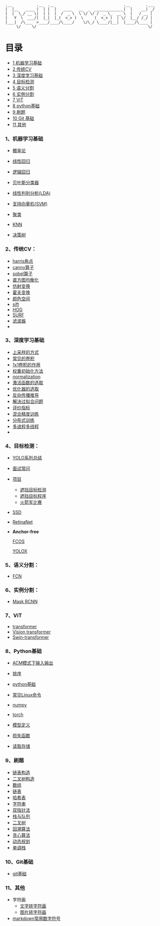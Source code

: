 ```
.__           .__  .__                               .__       .___
|  |__   ____ |  | |  |   ____   __  _  _____________|  |    __| _/
|  |  \_/ __ \|  | |  |  /  _ \  \ \/ \/ /  _ \_  __ \  |   / __ |
|   Y  \  ___/|  |_|  |_(  <_> )  \     (  <_> )  | \/  |__/ /_/ |
|___|  /\___  >____/____/\____/    \/\_/ \____/|__|  |____/\____ |
     \/     \/                                                  \/
```

# 目录

<!-- MarkdownTOC depth=9 -->

- [1 机器学习基础](#Machinelearning)
- [2 传统CV](#CV)
- [3 深度学习基础](#Deeplearning)
- [4 目标检测](#Objectdetection)
- [5 语义分割](#Semanticsegmentation)
- [6 实例分割](#Instancesegmentation)
- [7 ViT](#vit)
- [8 python基础](#python)
- [9 刷题](#leetcode)
- [10 Git 基础](#Git)
- [11 其他](#other)



<a name="Machinelearning"></a>

### 1、机器学习基础

* [概率论](./机器学习基础/概率论.md)

* [线性回归](./机器学习基础/线性回归.md)

* [逻辑回归](./机器学习基础/逻辑回归.md)

* [贝叶斯分类器](./机器学习基础/贝叶斯分类器.md)

* [线性判别分析(LDA)](./机器学习基础/lda.md)

* [支持向量机(SVM)](./机器学习基础/svm.md)

* [聚类](./机器学习基础/聚类.md)

* [KNN](./机器学习基础/knn.md)

* [决策树](./机器学习基础/决策树.md)

  



<a name="CV"></a>

### 2、传统CV：

* [harris角点](./传统CV/harris角点.md)
* [canny算子](./传统CV/canny算子.md)
* [sobel算子]()
* [直方图均衡化](./传统CV/直方图均衡化.md)
* [仿射变换]()
* [霍夫变换]()
* [颜色空间]()
* [sift]()
* [HOG]()
* [SURF]()
* [滤波器]()
* 



<a name="Deeplearning"></a>

### 3、深度学习基础

* [上采样的方式](./深度学习基础/上采样的方式.md)
* [常见的卷积](./深度学习基础/常见的卷积.md)
* [1x1卷积的作用](./深度学习基础/1x1卷积的作用.md)
* [权重初始化方法](./深度学习基础/权重初始化方法.md)
* [normalization](./深度学习基础/normalization.md)
* [激活函数的选取](./深度学习基础/激活函数的选取.md)
* [优化器的选取](./深度学习基础/优化器的选取.md)
* [反向传播推导](./深度学习基础/反向传播推导.md)
* [解决过拟合问题](./深度学习基础/过拟合.md)
* [评价指标](./深度学习基础/评价指标.md)
* [混合精度训练](./深度学习基础/混合精度训练.md)
* [分布式训练]()
* [多进程多线程]()
* 



<a name="Objectdetection"></a>

### 4、目标检测：

* [YOLO系列总结](./目标检测/YOLO系列.md)

* [面试常问](./目标检测/目标检测常见问题.md)

* [项目](./项目/项目_雷达和光学空天遮挡目标识别.md)

  * [遮挡目标检测](./项目/遮挡目标检测.md)
  * [遮挡目标程序](./项目/遮挡程序.md)
  * [火箭军比赛](./项目/火箭军比赛.md)

* [SSD](./目标检测/SSD.md)

* [RetinaNet](./目标检测/RetinaNet.md)

* **Anchor-free**

  [FCOS](./目标检测/FCOS.md)
  
  [YOLOX](./目标检测/yolox.md)

<a name="Semanticsegmentation"></a>

### 5、语义分割：

* [FCN](./语义分割/FCN.md)

<a name="Instancesegmentation"></a>

### 6、实例分割：

* [Mask RCNN](./实例分割/MaskRCNN.md)





<a name="vit"></a>

### 7、ViT

* [transformer](./ViT/transformer.md)
* [Vision transformer](./ViT/ViT.md)
* [Swin-transformer]()



<a name="python"></a>

### 8、Python基础

* [ACM模式下输入输出](./ACM模式下输入输出.md)

* [排序](./代码/排序.md)
* [python基础](./代码/python数据类型.md)
* [常见Linux命令](./代码/常见Linux命令.md)
* [numpy](./代码/numpy.md)
* [torch](./代码/torch.md)
* [模型定义](./代码/模型定义.md)
* [损失函数](./代码/损失函数.md)
* [读取存储](./代码/cv2.md)

<a name="leetcode"></a>

### 9、刷题

* [链表构造](./代码/链表输入.md)
* [二叉树构造](./代码/二叉树输入.md)
* [数组](./代码/数组.md)
* [链表](./代码/链表.md)
* [哈希表](./代码/哈希表.md)
* [字符串](./代码/字符串.md)
* [双指针法](./代码/双指针法.md)
* [栈与队列](./代码/栈与队列.md)
* [二叉树](./代码/二叉树.md)
* [回溯算法](./代码/回溯算法.md)
* [贪心算法](./代码/贪心算法.md)
* [动态规划](./代码/动态规划.md)
* [单调栈 ](./代码/单调栈.md)

<a name="Git"></a>

### 10、Git基础

* [git基础](./git基础/git教程.md)

<a name="other"></a>

### 11、其他

* 字符画
  * [文字转字符画](http://patorjk.com/software/taag/)
  * [图片转字符画](http://www.degraeve.com/img2txt.php)
* [markdown常用数字符号](https://www.jianshu.com/p/86d4e3502e46)

